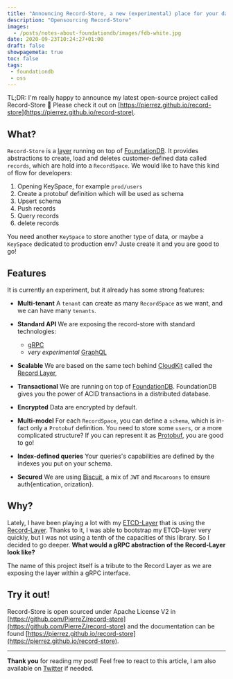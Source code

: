 ```yaml
---
title: "Announcing Record-Store, a new (experimental) place for your data"
description: "Opensourcing Record-Store"
images:
  - /posts/notes-about-foundationdb/images/fdb-white.jpg
date: 2020-09-23T10:24:27+01:00
draft: false
showpagemeta: true
toc: false 
tags:
 - foundationdb
 - oss 
---
```


TL;DR: I'm really happy to announce my latest open-source project called Record-Store 🚀 Please check it out on [https://pierrez.github.io/record-store](https://pierrez.github.io/record-store).

## What?

`Record-Store` is a [layer](https://apple.github.io/foundationdb/layer-concept.html) running on top of [FoundationDB](https://foundationdb.org). It provides abstractions to create, load and deletes customer-defined data called `records`, which are hold into a `RecordSpace`. We would like to have this kind of flow for developers:

1. Opening KeySpace, for example `prod/users`
2. Create a protobuf definition which will be used as schema
3. Upsert schema
4. Push records
5. Query records
6. delete records

You need another `KeySpace` to store another type of data, or maybe a `KeySpace` dedicated to production env? Juste create it and you are good to go!

## Features

It is currently an experiment, but it already has some strong features:

* **Multi-tenant** A `tenant` can create as many `RecordSpace` as we want, and we can have many `tenants`.

* **Standard API** We are exposing the record-store with standard technologies:
    * [gRPC](https://grpc.io)
    * *very experimental* [GraphQL](https://graphql.org)

* **Scalable** We are based on the same tech behind [CloudKit](https://www.foundationdb.org/files/record-layer-paper.pdf) called the [Record Layer](https://github.com/foundationdb/fdb-record-layer/),

* **Transactional** We are running on top of [FoundationDB](https://www.foundationdb.org/). FoundationDB gives you the power of ACID transactions in a distributed database.

* **Encrypted** Data are encrypted by default.

* **Multi-model** For each `RecordSpace`, you can define a `schema`, which is in-fact only a `Protobuf` definition. You need to store some `users`, or a more complicated structure? If you can represent it as [Protobuf](https://developers.google.com/protocol-buffers), you are good to go!

* **Index-defined queries** Your queries's capabilities are defined by the indexes you put on your schema.

* **Secured** We are using [Biscuit](https://github.com/CleverCloud/biscuit), a mix of `JWT` and `Macaroons` to ensure auth{entication, orization}.

## Why?

Lately, I have been playing a lot with my [ETCD-Layer](https://github.com/PierreZ/fdb-etcd) that is using the [Record-Layer](https://github.com/foundationdb/fdb-record-layer/). Thanks to it, I was able to bootstrap my ETCD-layer very quickly, but I was not using a tenth of the capacities of this library. So I decided to go deeper. **What would a gRPC abstraction of the Record-Layer look like?**

The name of this project itself is a tribute to the Record Layer as we are exposing the layer within a gRPC interface.

## Try it out!

Record-Store is open sourced under Apache License V2 in [https://github.com/PierreZ/record-store](https://github.com/PierreZ/record-store) and the documentation can be found [https://pierrez.github.io/record-store](https://pierrez.github.io/record-store).


---

**Thank you** for reading my post! Feel free to react to this article, I am also available on [Twitter](https://twitter.com/PierreZ) if needed.